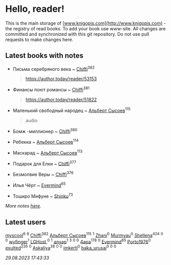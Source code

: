 # Hello, reader!
This is the main storage of [www.knigopis.com](http://www.knigopis.com) - the registry of read books.
To add your book use www-site. All changes are committed and synchronized with this git repository.
Do not use pull requests to make changes here.


## Latest books with notes
* Письма серебряного века ~ [Chiffi](users/105/105831994080785626680-google)<sup>382</sup>
    > https://author.today/reader/53153

* Финансы поют романсы ~ [Chiffi](users/105/105831994080785626680-google)<sup>381</sup>
    > https://author.today/reader/51822

* Маленький свободный народец ~ [Альберт Сысоев](users/474/47446642-vkontakte)<sup>115</sup>
    > audio

* Бомж -миллионер ~ [Chiffi](users/105/105831994080785626680-google)<sup>380</sup>

* Ребекка ~ [Альберт Сысоев](users/474/47446642-vkontakte)<sup>114</sup>

* Маскарад ~ [Альберт Сысоев](users/474/47446642-vkontakte)<sup>113</sup>

* Подарок для Елки ~ [Chiffi](users/105/105831994080785626680-google)<sup>377</sup>

* Безмолвие Веры ~ [Chiffi](users/105/105831994080785626680-google)<sup>376</sup>

* Илья Чёрт ~ [Evermind](users/302/302928912-vkontakte)<sup>65</sup>

* Тоширо Мифуне ~ [Shinku](users/109/109176126475581739292-google)<sup>73</sup>


_More notes [here](latest_books_with_notes.md)._


## Latest users
[myscool](users/101/101429613411254493072-google)<sup>6</sup> 
[](users/101/101368518035734751027-google)<sup>9</sup> 
[Chiffi](users/105/105831994080785626680-google)<sup>382</sup> 
[Альберт Сысоев](users/474/47446642-vkontakte)<sup>115</sup> 
[](users/115/115714542148878544061-google)<sup>1</sup> 
[Zhani](users/109/109586026743199600506-google)<sup>0</sup> 
[Murmyau](users/107/107272984290708451258-google)<sup>0</sup> 
[Shellena](users/134/13413591548892934957-mailru)<sup>424</sup> 
[](users/103/1035563327194476370-mailru)<sup>0</sup> 
[](users/106/106851335280025411906-google)<sup>0</sup> 
[wyfinger](users/112/112391692490886789680-google)<sup>1</sup> 
[LGHost ](users/102/102855694228637360492-google)<sup>0</sup> 
[](users/115/115449516373977572535-google)<sup>1</sup> 
[anyap](users/103/103930748205001962013-google)<sup>1</sup> 
[](users/115/115679528795083704722-google)<sup>3</sup> 
[](users/689/689369-yandex)<sup>0</sup> 
[](users/115/115492791709892549851-google)<sup>0</sup> 
[4apa](users/117/117392596378069249667-google)<sup>178</sup> 
[](users/107/107558849409631001804-google)<sup>0</sup> 
[Evermind](users/302/302928912-vkontakte)<sup>65</sup> 
[Porto1976](users/108/108908472397557066121-google)<sup>0</sup> 
[exulted](users/100/100599204551896265722-google)<sup>226</sup> 
[](users/104/104528443968479603994-google)<sup>0</sup> 
[Askaliya](users/326/326783541-vkontakte)<sup>38</sup> 
[](users/103/103541795835665788358-google)<sup>0</sup> 
[](users/104/104282384947054765504-google)<sup>0</sup> 
[imkertl](users/165/16540990-yandex)<sup>0</sup> 
[baka_urusai](users/115/115569136606526758964-google)<sup>0</sup> 
[](users/118/118165305142448461387-google)<sup>0</sup> 
[](users/163/16320777036928943427-mailru)<sup>0</sup> 


_29.08.2023 17:43:33_
